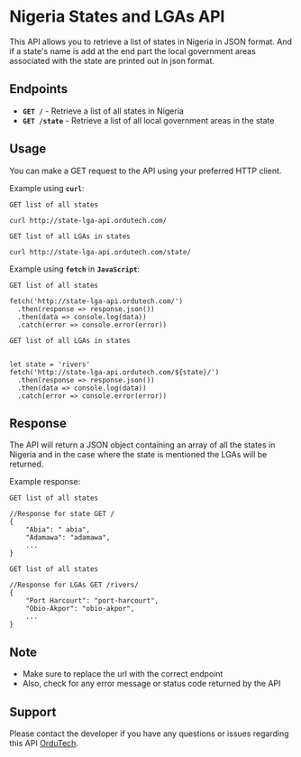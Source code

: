 # Nigeria States and LGAs API

This API allows you to retrieve a list of states in Nigeria in JSON format. And if a state's name is add at the end part the local government areas associated with the state are printed out in json format.

## Endpoints

- **`GET /`** - Retrieve a list of all states in Nigeria
- **`GET /state`** - Retrieve a list of all local government areas in the state

## Usage

You can make a GET request to the API using your preferred HTTP client.

Example using **`curl`**:

`GET list of all states`
```
curl http://state-lga-api.ordutech.com/
```

`GET list of all LGAs in states`
```
curl http://state-lga-api.ordutech.com/state/
```

Example using **`fetch`** in **`JavaScript`**:

`GET list of all states`
```
fetch('http://state-lga-api.ordutech.com/')
  .then(response => response.json())
  .then(data => console.log(data))
  .catch(error => console.error(error))
```

`GET list of all LGAs in states`
```

let state = 'rivers'
fetch('http://state-lga-api.ordutech.com/${state}/')
  .then(response => response.json())
  .then(data => console.log(data))
  .catch(error => console.error(error))
```

## Response

The API will return a JSON object containing an array of all the states in Nigeria and in the case where the state is mentioned the LGAs will be returned.

Example response:

`GET list of all states`
```
//Response for state GET /
{
    "Abia": " abia",
    "Adamawa": "adamawa",
    ...
}
```

`GET list of all states`
```
//Response for LGAs GET /rivers/
{
    "Port Harcourt": "port-harcourt",
    "Obio-Akpor": "obio-akpor",
    ...
}
```

## Note

- Make sure to replace the url with the correct endpoint
- Also, check for any error message or status code returned by the API

## Support

Please contact the developer if you have any questions or issues regarding this API [OrduTech](https://ordutech.com/#contact).
